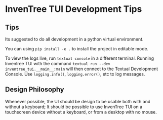 
# InvenTree TUI Development Tips

## Tips

Its suggested to do all development in a python virtual environment.

You can using `pip install -e .` to install the project in editable mode.

To view the logs live, run `textual console` in a different terminal. Running InvenIree TUI with the command `textual run --dev inventree_tui.__main__:main` will then connect to the Textual Development Console. Use `logging.info()`, `logging.error()`, etc to log messages.

## Design Philosophy

Whenever possible, the UI should be design to be usable both with and without a keyboard; It should be possible to use InvenTree TUI on a touchscreen device without a keyboard, or from a desktop with no mouse.
